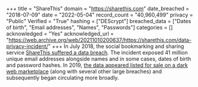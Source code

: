 +++
title = "ShareThis"
domain = "https://sharethis.com"
date_breached = "2018-07-09"
date = "2022-05-04"
record_count = "40,960,499"
privacy = "Public"
Verified = "True"
hashing = ["DEScrypt"]
breached_data = ["Dates of birth", "Email addresses", "Names", "Passwords"]
categories = []
acknowledged = "Yes"
acknowledged_url = "https://web.archive.org/web/20211010200637/https://sharethis.com/data-privacy-incident/"
+++
In July 2018, the social bookmarking and sharing service <a href="https://www.sharethis.com/data-privacy-incident/" target="_blank" rel="noopener">ShareThis suffered a data breach</a>. The incident exposed 41 million unique email addresses alongside names and in some cases, dates of birth and password hashes. In 2019, <a href="https://www.theregister.co.uk/2019/02/11/620_million_hacked_accounts_dark_web/" target="_blank" rel="noopener">the data appeared listed for sale on a dark web marketplace</a> (along with several other large breaches) and subsequently began circulating more broadly.
